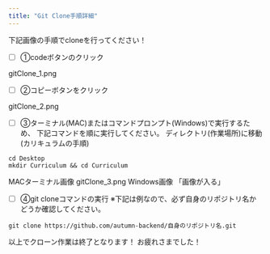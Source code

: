 ```yaml
---
title: "Git Clone手順詳細"
---
```


下記画像の手順でcloneを行ってください！
- [ ] ①codeボタンのクリック

gitClone_1.png

- [ ] ②コピーボタンをクリック
      
gitClone_2.png
- [ ] ③ターミナル(MAC)またはコマンドプロンプト(Windows)で実行するため、
下記コマンドを順に実行してください。
ディレクトリ(作業場所)に移動
(カリキュラムの手順)
```
cd Desktop
mkdir Curriculum && cd Curriculum
```
MACターミナル画像
gitClone_3.png
Windows画像
「画像が入る」
- [ ] ④git cloneコマンドの実行
※下記は例なので、必ず自身のリポジトリ名かどうか確認してください。
```
git clone https://github.com/autumn-backend/自身のリポジトリ名.git
```
以上でクローン作業は終了となります！
お疲れさまでした！
     
      

